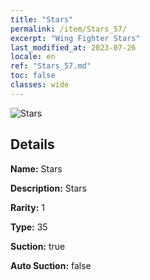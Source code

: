 ```yaml
---
title: "Stars"
permalink: /item/Stars_57/
excerpt: "Wing Fighter Stars"
last_modified_at: 2023-07-26
locale: en
ref: "Stars_57.md"
toc: false
classes: wide
---
```



 ![Stars](/images/item/Stars_p.png)



## Details

 **Name:** Stars 

 **Description:** Stars

 **Rarity:** 1 

 **Type:** 35 

 **Suction:** true 

 **Auto Suction:** false 


